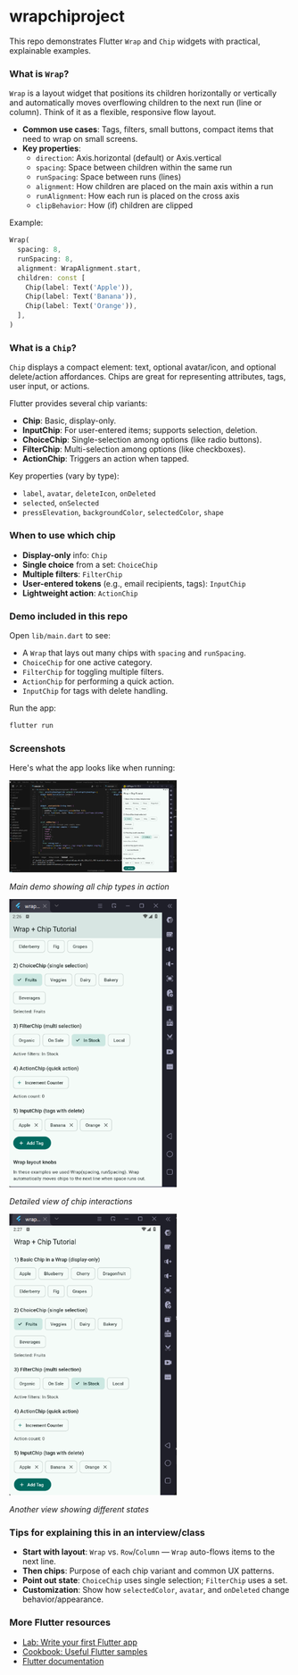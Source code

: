 # wrapchiproject

This repo demonstrates Flutter `Wrap` and `Chip` widgets with practical, explainable examples.

### What is `Wrap`?
`Wrap` is a layout widget that positions its children horizontally or vertically and automatically moves overflowing children to the next run (line or column). Think of it as a flexible, responsive flow layout.

- **Common use cases**: Tags, filters, small buttons, compact items that need to wrap on small screens.
- **Key properties**:
  - `direction`: Axis.horizontal (default) or Axis.vertical
  - `spacing`: Space between children within the same run
  - `runSpacing`: Space between runs (lines)
  - `alignment`: How children are placed on the main axis within a run
  - `runAlignment`: How each run is placed on the cross axis
  - `clipBehavior`: How (if) children are clipped

Example:
```dart
Wrap(
  spacing: 8,
  runSpacing: 8,
  alignment: WrapAlignment.start,
  children: const [
    Chip(label: Text('Apple')),
    Chip(label: Text('Banana')),
    Chip(label: Text('Orange')),
  ],
)
```

### What is a `Chip`?
`Chip` displays a compact element: text, optional avatar/icon, and optional delete/action affordances. Chips are great for representing attributes, tags, user input, or actions.

Flutter provides several chip variants:
- **Chip**: Basic, display-only.
- **InputChip**: For user-entered items; supports selection, deletion.
- **ChoiceChip**: Single-selection among options (like radio buttons).
- **FilterChip**: Multi-selection among options (like checkboxes).
- **ActionChip**: Triggers an action when tapped.

Key properties (vary by type):
- `label`, `avatar`, `deleteIcon`, `onDeleted`
- `selected`, `onSelected`
- `pressElevation`, `backgroundColor`, `selectedColor`, `shape`

### When to use which chip
- **Display-only** info: `Chip`
- **Single choice** from a set: `ChoiceChip`
- **Multiple filters**: `FilterChip`
- **User-entered tokens** (e.g., email recipients, tags): `InputChip`
- **Lightweight action**: `ActionChip`

### Demo included in this repo
Open `lib/main.dart` to see:
- A `Wrap` that lays out many chips with `spacing` and `runSpacing`.
- `ChoiceChip` for one active category.
- `FilterChip` for toggling multiple filters.
- `ActionChip` for performing a quick action.
- `InputChip` for tags with delete handling.

Run the app:
```bash
flutter run
```

### Screenshots
Here's what the app looks like when running:

<img src="images/Capture.PNG" alt="Main App Screenshot" width="300"/>

*Main demo showing all chip types in action*

<img src="images/1Capture.PNG" alt="App Screenshot 1" width="300"/>

*Detailed view of chip interactions*

<img src="images/2Capture.PNG" alt="App Screenshot 2" width="300"/>

*Another view showing different states*

### Tips for explaining this in an interview/class
- **Start with layout**: `Wrap` vs. `Row`/`Column` — `Wrap` auto-flows items to the next line.
- **Then chips**: Purpose of each chip variant and common UX patterns.
- **Point out state**: `ChoiceChip` uses single selection; `FilterChip` uses a set.
- **Customization**: Show how `selectedColor`, `avatar`, and `onDeleted` change behavior/appearance.

### More Flutter resources
- [Lab: Write your first Flutter app](https://docs.flutter.dev/get-started/codelab)
- [Cookbook: Useful Flutter samples](https://docs.flutter.dev/cookbook)
- [Flutter documentation](https://docs.flutter.dev/)


